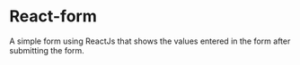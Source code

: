 # React-form
A simple form using ReactJs that shows the values entered in the form after submitting the form.
